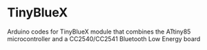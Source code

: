 # TinyBlueX
Arduino codes for TinyBlueX module that combines the ATtiny85 microcontroller and a CC2540/CC2541 Bluetooth Low Energy board

